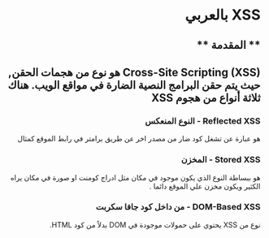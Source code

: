 # <h1 dir='rtl' align='right'> XSS بالعربي </h1>

## <h2 dir='rtl' align='right'> ** المقدمة ** </h2>

<h2 dir='rtl' align='right'>
  Cross-Site Scripting (XSS) هو نوع من هجمات الحقن, حيث يتم حقن البرامج النصية الضارة في مواقع الويب. هناك ثلاثة أنواع من هجوم XSS
</h2>

<h3 dir='rtl' align='right'> Reflected XSS - النوع المنعكس </h3>

   <p dir='rtl' align='right'>هو عبارة عن تشغل كود ضار من مصدر اخر عن طريق برامتر في رابط الموقع كمثال </p>

<h3 dir='rtl' align='right'> Stored XSS - المخزن </h3>

  <p dir='rtl' align='right'>
  هو ببساطة النوع الذي يكون موجود في مكان مثل ادراج كومنت او صورة في مكان يراه الكثير ويكون مخزن علي الموقع دائما .
  </p>

<h3 dir='rtl' align='right'> DOM-Based XSS - من داخل كود جافا سكربت </h3>

  <p dir='rtl' align='right'> نوع من XSS يحتوي على حمولات موجودة في DOM بدلاً من كود HTML. </p>
